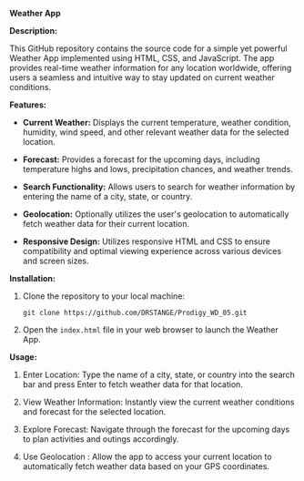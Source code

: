 

**Weather App**

**Description:**

This GitHub repository contains the source code for a simple yet powerful Weather App implemented using HTML, CSS, and JavaScript. The app provides real-time weather information for any location worldwide, offering users a seamless and intuitive way to stay updated on current weather conditions.

**Features:**

- **Current Weather:** Displays the current temperature, weather condition, humidity, wind speed, and other relevant weather data for the selected location.
  
- **Forecast:** Provides a forecast for the upcoming days, including temperature highs and lows, precipitation chances, and weather trends.
  
- **Search Functionality:** Allows users to search for weather information by entering the name of a city, state, or country.
  
- **Geolocation:** Optionally utilizes the user's geolocation to automatically fetch weather data for their current location.
  
- **Responsive Design:** Utilizes responsive HTML and CSS to ensure compatibility and optimal viewing experience across various devices and screen sizes.

**Installation:**

1. Clone the repository to your local machine:

   ```
   git clone https://github.com/DRSTANGE/Prodigy_WD_05.git
   ```

2. Open the `index.html` file in your web browser to launch the Weather App.

**Usage:**

1. Enter Location: Type the name of a city, state, or country into the search bar and press Enter to fetch weather data for that location.
  
2. View Weather Information: Instantly view the current weather conditions and forecast for the selected location.
  
3. Explore Forecast: Navigate through the forecast for the upcoming days to plan activities and outings accordingly.
  
4. Use Geolocation : Allow the app to access your current location to automatically fetch weather data based on your GPS coordinates.

